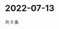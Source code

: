 # 2022-07-13

共 0 条

<!-- BEGIN WEIBO -->
<!-- 最后更新时间 Wed Jul 13 2022 07:16:00 GMT+0800 (China Standard Time) -->

<!-- END WEIBO -->
